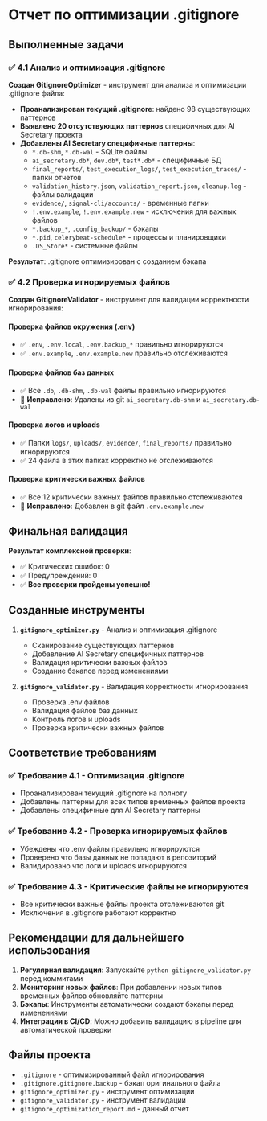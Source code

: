 # Отчет по оптимизации .gitignore

## Выполненные задачи

### ✅ 4.1 Анализ и оптимизация .gitignore

**Создан GitignoreOptimizer** - инструмент для анализа и оптимизации .gitignore файла:

- **Проанализирован текущий .gitignore**: найдено 98 существующих паттернов
- **Выявлено 20 отсутствующих паттернов** специфичных для AI Secretary проекта
- **Добавлены AI Secretary специфичные паттерны**:
  - `*.db-shm`, `*.db-wal` - SQLite файлы
  - `ai_secretary.db*`, `dev.db*`, `test*.db*` - специфичные БД
  - `final_reports/`, `test_execution_logs/`, `test_execution_traces/` - папки отчетов
  - `validation_history.json`, `validation_report.json`, `cleanup.log` - файлы валидации
  - `evidence/`, `signal-cli/accounts/` - временные папки
  - `!.env.example`, `!.env.example.new` - исключения для важных файлов
  - `*.backup_*`, `.config_backup/` - бэкапы
  - `*.pid`, `celerybeat-schedule*` - процессы и планировщики
  - `.DS_Store*` - системные файлы

**Результат**: .gitignore оптимизирован с созданием бэкапа

### ✅ 4.2 Проверка игнорируемых файлов

**Создан GitignoreValidator** - инструмент для валидации корректности игнорирования:

#### Проверка файлов окружения (.env)
- ✅ `.env`, `.env.local`, `.env.backup_*` правильно игнорируются
- ✅ `.env.example`, `.env.example.new` правильно отслеживаются

#### Проверка файлов баз данных
- ✅ Все `.db`, `.db-shm`, `.db-wal` файлы правильно игнорируются
- 🔧 **Исправлено**: Удалены из git `ai_secretary.db-shm` и `ai_secretary.db-wal`

#### Проверка логов и uploads
- ✅ Папки `logs/`, `uploads/`, `evidence/`, `final_reports/` правильно игнорируются
- ✅ 24 файла в этих папках корректно не отслеживаются

#### Проверка критически важных файлов
- ✅ Все 12 критически важных файлов правильно отслеживаются
- 🔧 **Исправлено**: Добавлен в git файл `.env.example.new`

## Финальная валидация

**Результат комплексной проверки**:
- ✅ Критических ошибок: 0
- ✅ Предупреждений: 0
- ✅ **Все проверки пройдены успешно!**

## Созданные инструменты

1. **`gitignore_optimizer.py`** - Анализ и оптимизация .gitignore
   - Сканирование существующих паттернов
   - Добавление AI Secretary специфичных паттернов
   - Валидация критически важных файлов
   - Создание бэкапов перед изменениями

2. **`gitignore_validator.py`** - Валидация корректности игнорирования
   - Проверка .env файлов
   - Валидация файлов баз данных
   - Контроль логов и uploads
   - Проверка критически важных файлов

## Соответствие требованиям

### ✅ Требование 4.1 - Оптимизация .gitignore
- Проанализирован текущий .gitignore на полноту
- Добавлены паттерны для всех типов временных файлов проекта
- Добавлены специфичные для AI Secretary паттерны

### ✅ Требование 4.2 - Проверка игнорируемых файлов  
- Убеждены что .env файлы правильно игнорируются
- Проверено что базы данных не попадают в репозиторий
- Валидировано что логи и uploads игнорируются

### ✅ Требование 4.3 - Критические файлы не игнорируются
- Все критически важные файлы проекта отслеживаются git
- Исключения в .gitignore работают корректно

## Рекомендации для дальнейшего использования

1. **Регулярная валидация**: Запускайте `python gitignore_validator.py` перед коммитами
2. **Мониторинг новых файлов**: При добавлении новых типов временных файлов обновляйте паттерны
3. **Бэкапы**: Инструменты автоматически создают бэкапы перед изменениями
4. **Интеграция в CI/CD**: Можно добавить валидацию в pipeline для автоматической проверки

## Файлы проекта

- `.gitignore` - оптимизированный файл игнорирования
- `.gitignore.gitignore.backup` - бэкап оригинального файла
- `gitignore_optimizer.py` - инструмент оптимизации
- `gitignore_validator.py` - инструмент валидации
- `gitignore_optimization_report.md` - данный отчет